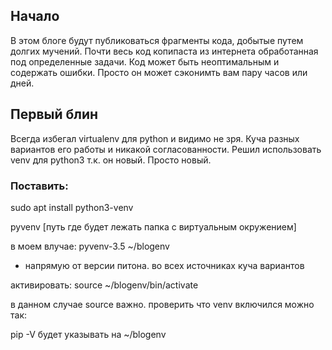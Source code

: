 ## Начало
В этом блоге будут публиковаться фрагменты кода, добытые путем долгих мучений. Почти весь код копипаста из интернета обработанная под определенные задачи. Код может быть неоптимальным и содержать ошибки. Просто он может сэконимть вам пару часов или дней.

## Первый блин
Всегда избегал virtualenv для python и видимо не зря. Куча разных вариантов его работы и никакой согласованности.
Решил использовать venv для python3 т.к. он новый. Просто новый.

### Поставить:

sudo apt install python3-venv

pyvenv [путь где будет лежать папка с виртуальным окружением]

в моем влучае:
pyvenv-3.5 ~/blogenv
- напрямую от версии питона. во всех источниках куча вариантов

активировать:
source ~/blogenv/bin/activate

в данном случае source важно. проверить что venv включился можно так:

pip -V будет указывать на ~/blogenv